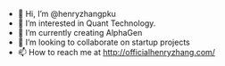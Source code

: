 - 👋 Hi, I’m @henryzhangpku
- 👀 I’m interested in Quant Technology.
- 🌱 I’m currently creating AlphaGen
- 💞️ I’m looking to collaborate on startup projects
- 📫 How to reach me at http://officialhenryzhang.com/

<!---
henryzhangpku/henryzhangpku is a ✨ special ✨ repository because its `README.md` (this file) appears on your GitHub profile.
You can click the Preview link to take a look at your changes.
--->
